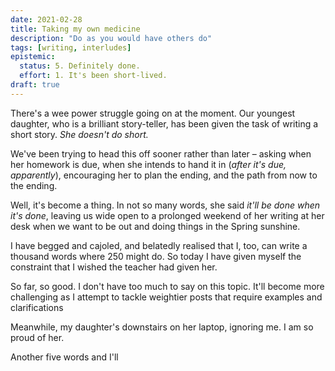 ```yaml
---
date: 2021-02-28
title: Taking my own medicine
description: "Do as you would have others do"
tags: [writing, interludes]
epistemic:
  status: 5. Definitely done.
  effort: 1. It's been short-lived.
draft: true
---
```


There's a wee power struggle going on at the moment. Our youngest daughter, who is a brilliant story-teller, has been given the task of writing a short story. _She doesn't do short._

We've been trying to head this off sooner rather than later – asking when her homework is due, when she intends to hand it in (_after it's due, apparently_), encouraging her to plan the ending, and the path from now to the ending.

Well, it's become a thing. In not so many words, she said _it'll be done when it's done_, leaving us wide open to a prolonged weekend of her writing at her desk when we want to be out and doing things in the Spring sunshine.

I have begged and cajoled, and belatedly realised that I, too, can write a thousand words where 250 might do. So today I have given myself the constraint that I wished the teacher had given her.



So far, so good. I don't have too much to say on this topic. It'll become more challenging as I attempt to tackle weightier posts that require examples and clarifications



Meanwhile, my daughter's downstairs on her laptop, ignoring me. I am so proud of her.

Another five words and I'll 